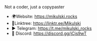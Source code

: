 Not a coder, just a copypaster

- 🌍Website: https://mikulski.rocks
- 🔗Linktree: https://linktr.ee/Mikulski
- ▶️ Telegram: https://t.me/mikulski_rocks
- 🔌 Discord: https://discord.gg/jCjs9wT

<!---
Mikulskii/Mikulskii is a ✨ special ✨ repository because its `README.md` (this file) appears on your GitHub profile.
You can click the Preview link to take a look at your changes.
--->
